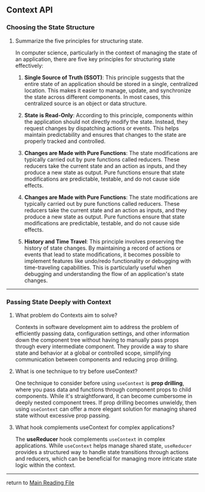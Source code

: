 ## Context API


### Choosing the State Structure

1. Summarize the five principles for structuring state.

    In computer science, particularly in the context of managing the state of an application, there are five key principles for structuring state effectively:

    1. **Single Source of Truth (SSOT)**: This principle suggests that the entire state of an application should be stored in a single, centralized location. This makes it easier to manage, update, and synchronize the state across different components. In most cases, this centralized source is an object or data structure.

    2. **State is Read-Only**: According to this principle, components within the application should not directly modify the state. Instead, they request changes by dispatching actions or events. This helps maintain predictability and ensures that changes to the state are properly tracked and controlled.

    3. **Changes are Made with Pure Functions**: The state modifications are typically carried out by pure functions called reducers. These reducers take the current state and an action as inputs, and they produce a new state as output. Pure functions ensure that state modifications are predictable, testable, and do not cause side effects.

    4. **Changes are Made with Pure Functions**: The state modifications are typically carried out by pure functions called reducers. These reducers take the current state and an action as inputs, and they produce a new state as output. Pure functions ensure that state modifications are predictable, testable, and do not cause side effects.

    5. **History and Time Travel**: This principle involves preserving the history of state changes. By maintaining a record of actions or events that lead to state modifications, it becomes possible to implement features like undo/redo functionality or debugging with time-traveling capabilities. This is particularly useful when debugging and understanding the flow of an application's state changes.
---
### Passing State Deeply with Context

1. What problem do Contexts aim to solve?

    Contexts in software development aim to address the problem of efficiently passing data, configuration settings, and other information down the component tree without having to manually pass props through every intermediate component. They provide a way to share state and behavior at a global or controlled scope, simplifying communication between components and reducing prop drilling.

2. What is one technique to try before useContext? 

    One technique to consider before using `useContext` is **prop drilling**, where you pass data and functions through component props to child components. While it's straightforward, it can become cumbersome in deeply nested component trees. If prop drilling becomes unwieldy, then using `useContext` can offer a more elegant solution for managing shared state without excessive prop passing.
    
3. What hook complements useContext for complex applications?

    The **useReducer** hook complements `useContext` in complex applications. While `useContext` helps manage shared state, `useReducer` provides a structured way to handle state transitions through actions and reducers, which can be beneficial for managing more intricate state logic within the context.
----------------------
return to [Main Reading File](./README.md)
